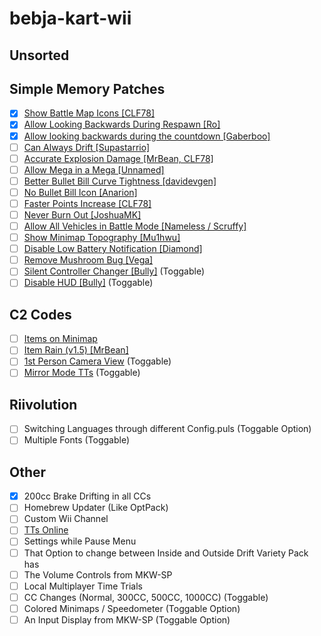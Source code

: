 # bebja-kart-wii
## Unsorted

## Simple Memory Patches
- [x] [Show Battle Map Icons [CLF78]](https://mariokartwii.com/showthread.php?tid=1840)
- [x] [Allow Looking Backwards During Respawn [Ro]](https://mariokartwii.com/showthread.php?tid=2128)
- [x] [Allow looking backwards during the countdown [Gaberboo]](https://mariokartwii.com/showthread.php?tid=2109)
- [ ] [Can Always Drift [Supastarrio]](https://mariokartwii.com/showthread.php?tid=214) 
- [ ] [Accurate Explosion Damage [MrBean, CLF78]](https://mariokartwii.com/showthread.php?tid=1857)
- [ ] [Allow Mega in a Mega [Unnamed]](https://mariokartwii.com/showthread.php?tid=1939)
- [ ] [Better Bullet Bill Curve Tightness [davidevgen]](https://mariokartwii.com/showthread.php?tid=196)
- [ ] [No Bullet Bill Icon [Anarion]](https://mariokartwii.com/showthread.php?tid=170)
- [ ] [Faster Points Increase [CLF78]](https://mariokartwii.com/showthread.php?tid=1858)
- [ ] [Never Burn Out [JoshuaMK]](https://mariokartwii.com/showthread.php?tid=1367)
- [ ] [Allow All Vehicles in Battle Mode [Nameless / Scruffy]](https://mariokartwii.com/showthread.php?tid=2081)
- [ ] [Show Minimap Topography [Mu1hwu]](https://mariokartwii.com/showthread.php?tid=2066)
- [ ] [Disable Low Battery Notification [Diamond]](https://mariokartwii.com/showthread.php?tid=1645)
- [ ] [Remove Mushroom Bug [Vega]](https://mariokartwii.com/showthread.php?tid=909)
- [ ] [Silent Controller Changer [Bully]](https://mariokartwii.com/showthread.php?tid=164) (Toggable)
- [ ] [Disable HUD [Bully]](https://mariokartwii.com/showthread.php?tid=60) (Toggable)

## C2 Codes
- [ ] [Items on Minimap](https://mariokartwii.com/showthread.php?tid=1896)
- [ ] [Item Rain (v1.5) [MrBean]](https://mariokartwii.com/showthread.php?tid=396)
- [ ] [1st Person Camera View](https://mariokartwii.com/showthread.php?tid=1331) (Toggable)
- [ ] [Mirror Mode TTs](https://mariokartwii.com/showthread.php?tid=1981) (Toggable)

## Riivolution
- [ ] Switching Languages through different Config.puls (Toggable Option)
- [ ] Multiple Fonts (Toggable)

## Other
- [x] 200cc Brake Drifting in all CCs
- [ ] Homebrew Updater (Like OptPack)
- [ ] Custom Wii Channel
- [ ] [TTs Online](https://wiki.tockdom.com/wiki/TTs_Online)
- [ ] Settings while Pause Menu
- [ ] That Option to change between Inside and Outside Drift Variety Pack has
- [ ] The Volume Controls from MKW-SP
- [ ] Local Multiplayer Time Trials
- [ ] CC Changes (Normal, 300CC, 500CC, 1000CC) (Toggable)
- [ ] Colored Minimaps / Speedometer (Toggable Option)
- [ ] An Input Display from MKW-SP (Toggable Option)
